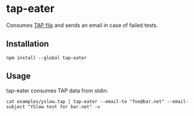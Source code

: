 tap-eater
=========

Consumes [TAP file](http://podwiki.hexten.net/TAP/TAP.html?page=TAP) and sends an email in case of failed tests.

## Installation

```
npm install --global tap-eater
```

## Usage

tap-eater consumes TAP data from stdin:

```
cat examples/yslow.tap | tap-eater --email-to "foo@bar.net" --email-subject "YSlow test for bar.net" -v
```
